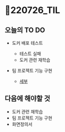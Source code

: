 # 📝220726_TIL

## 오늘의 TO DO

- 도커 배포 테스트

  - 테스트 실패
  - 도커 관련 재학습

- 팀 프로젝트 기능 구현

  - [세부](https://github.com/ara0114/beom/issues/4#issuecomment-1195457443)

  


## 다음에 해야할 것

- 도커 관련 재학습
- 팀 프로젝트 기능 구현
- 화면정의서
